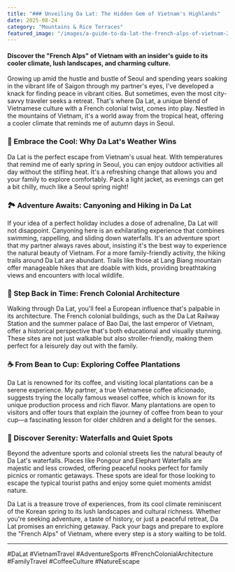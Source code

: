 ```yaml
---
title: "### Unveiling Da Lat: The Hidden Gem of Vietnam's Highlands"
date: 2025-08-24
category: "Mountains & Rice Terraces"
featured_image: "/images/a-guide-to-da-lat-the-french-alps-of-vietnam-211604.jpg"
---
```


#### Discover the "French Alps" of Vietnam with an insider's guide to its cooler climate, lush landscapes, and charming culture.

Growing up amid the hustle and bustle of Seoul and spending years soaking in the vibrant life of Saigon through my partner's eyes, I've developed a knack for finding peace in vibrant cities. But sometimes, even the most city-savvy traveler seeks a retreat. That's where Da Lat, a unique blend of Vietnamese culture with a French colonial twist, comes into play. Nestled in the mountains of Vietnam, it's a world away from the tropical heat, offering a cooler climate that reminds me of autumn days in Seoul.

### 🌲 Embrace the Cool: Why Da Lat's Weather Wins
Da Lat is the perfect escape from Vietnam's usual heat. With temperatures that remind me of early spring in Seoul, you can enjoy outdoor activities all day without the stifling heat. It's a refreshing change that allows you and your family to explore comfortably. Pack a light jacket, as evenings can get a bit chilly, much like a Seoul spring night!

### 🏞️ Adventure Awaits: Canyoning and Hiking in Da Lat
If your idea of a perfect holiday includes a dose of adrenaline, Da Lat will not disappoint. Canyoning here is an exhilarating experience that combines swimming, rappelling, and sliding down waterfalls. It's an adventure sport that my partner always raves about, insisting it's the best way to experience the natural beauty of Vietnam. For a more family-friendly activity, the hiking trails around Da Lat are abundant. Trails like those at Lang Biang mountain offer manageable hikes that are doable with kids, providing breathtaking views and encounters with local wildlife.

### 🏰 Step Back in Time: French Colonial Architecture
Walking through Da Lat, you'll feel a European influence that's palpable in its architecture. The French colonial buildings, such as the Da Lat Railway Station and the summer palace of Bao Dai, the last emperor of Vietnam, offer a historical perspective that's both educational and visually stunning. These sites are not just walkable but also stroller-friendly, making them perfect for a leisurely day out with the family.

### ☕ From Bean to Cup: Exploring Coffee Plantations
Da Lat is renowned for its coffee, and visiting local plantations can be a serene experience. My partner, a true Vietnamese coffee aficionado, suggests trying the locally famous weasel coffee, which is known for its unique production process and rich flavor. Many plantations are open to visitors and offer tours that explain the journey of coffee from bean to your cup—a fascinating lesson for older children and a delight for the senses.

### 🌊 Discover Serenity: Waterfalls and Quiet Spots
Beyond the adventure sports and colonial streets lies the natural beauty of Da Lat's waterfalls. Places like Pongour and Elephant Waterfalls are majestic and less crowded, offering peaceful nooks perfect for family picnics or romantic getaways. These spots are ideal for those looking to escape the typical tourist paths and enjoy some quiet moments amidst nature.

Da Lat is a treasure trove of experiences, from its cool climate reminiscent of the Korean spring to its lush landscapes and cultural richness. Whether you're seeking adventure, a taste of history, or just a peaceful retreat, Da Lat promises an enriching getaway. Pack your bags and prepare to explore the "French Alps" of Vietnam, where every step is a story waiting to be told.

---

#DaLat #VietnamTravel #AdventureSports #FrenchColonialArchitecture #FamilyTravel #CoffeeCulture #NatureEscape